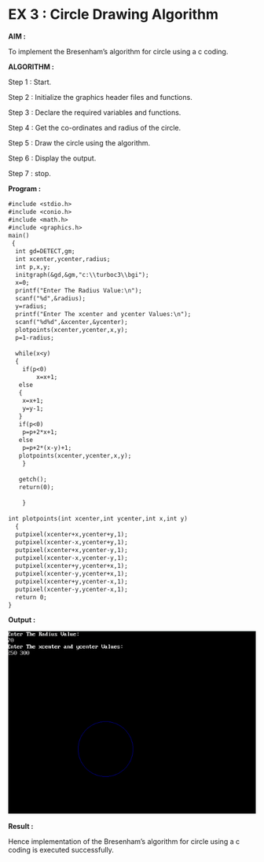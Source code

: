 # EX 3 : Circle Drawing Algorithm

**AIM :**

To  implement the Bresenham’s  algorithm for circle using a c coding.


**ALGORITHM :**

Step 1 : Start.
    
Step 2 : Initialize the graphics header files and functions.
   
Step 3 : Declare the required variables and functions.
 
Step 4 : Get the co-ordinates and radius of the circle.

Step 5 : Draw the circle using the algorithm.

Step  6 : Display the output.
  
Step 7 : stop.

**Program :**
```
#include <stdio.h> 
#include <conio.h> 
#include <math.h> 
#include <graphics.h> 
main() 
 { 
  int gd=DETECT,gm; 
  int xcenter,ycenter,radius;
  int p,x,y; 
  initgraph(&gd,&gm,"c:\\turboc3\\bgi");
  x=0; 
  printf("Enter The Radius Value:\n"); 
  scanf("%d",&radius); 
  y=radius; 
  printf("Enter The xcenter and ycenter Values:\n"); 
  scanf("%d%d",&xcenter,&ycenter); 
  plotpoints(xcenter,ycenter,x,y); 
  p=1-radius; 
 
  while(x<y) 
  {
    if(p<0) 
        x=x+1; 
   else 
   {
    x=x+1; 
    y=y-1; 
   } 
   if(p<0) 
    p=p+2*x+1; 
   else 
    p=p+2*(x-y)+1; 
   plotpoints(xcenter,ycenter,x,y); 
    } 
 
   getch(); 
   return(0); 
 
    } 
 
int plotpoints(int xcenter,int ycenter,int x,int y) 
  { 
  putpixel(xcenter+x,ycenter+y,1); 
  putpixel(xcenter-x,ycenter+y,1); 
  putpixel(xcenter+x,ycenter-y,1); 
  putpixel(xcenter-x,ycenter-y,1); 
  putpixel(xcenter+y,ycenter+x,1); 
  putpixel(xcenter-y,ycenter+x,1); 
  putpixel(xcenter+y,ycenter-x,1);
  putpixel(xcenter-y,ycenter-x,1);
  return 0;
} 

```


**Output :**

![alt text](<Screenshot 2025-09-22 103319.png>)

**Result :**

Hence implementation of the Bresenham’s algorithm for circle using a c coding is executed successfully.